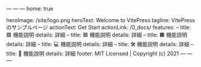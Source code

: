 — — —
home: true

heroImage: /site/logo.png
heroText: Welcome to VitePress
tagline: VitePressのサンプルページ
actionText: Get Start
actionLink: /0_docs/
features:
– title: 🟩 機能説明
details: 詳細
– title: 🟦 機能説明
details: 詳細
– title: 🟧 機能説明
details: 詳細
– title: 💻 機能説明
details: 詳細
– title: 🛠 機能説明
details: 詳細
– title: 📍 機能説明
details: 詳細
footer: MIT Licensed | Copyright (c)︎ 2021
— — —